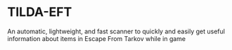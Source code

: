 # TILDA-EFT
An automatic, lightweight, and fast scanner to quickly and easily get useful information about items in Escape From Tarkov while in game
